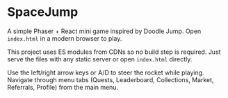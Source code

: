 # SpaceJump

A simple Phaser + React mini game inspired by Doodle Jump. Open `index.html` in a modern browser to play.

This project uses ES modules from CDNs so no build step is required. Just serve the files with any static server or open `index.html` directly.

Use the left/right arrow keys or A/D to steer the rocket while playing.
Navigate through menu tabs (Quests, Leaderboard, Collections, Market, Referrals, Profile) from the main menu.
